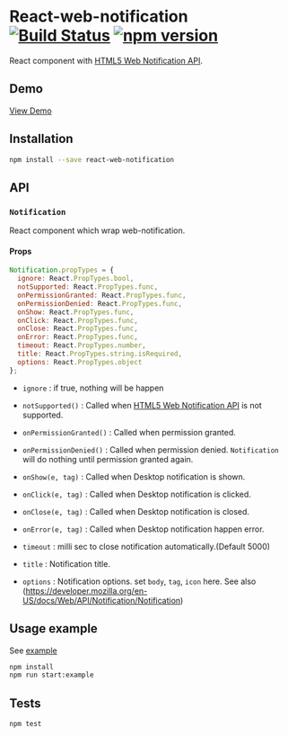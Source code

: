 # React-web-notification [![Build Status](https://travis-ci.org/georgeOsdDev/react-web-notification.svg?branch=develop)](https://travis-ci.org/georgeOsdDev/react-web-notification) [![npm version](https://badge.fury.io/js/react-web-notification.svg)](http://badge.fury.io/js/react-web-notification)

React component with [HTML5 Web Notification API](https://developer.mozilla.org/en/docs/Web/API/notification).

## Demo

[View Demo](http://georgeosddev.github.io/react-web-notification/example/)

## Installation

```bash
npm install --save react-web-notification
```

## API

### `Notification`

React component which wrap web-notification.

#### Props

```javascript
Notification.propTypes = {
  ignore: React.PropTypes.bool,
  notSupported: React.PropTypes.func,
  onPermissionGranted: React.PropTypes.func,
  onPermissionDenied: React.PropTypes.func,
  onShow: React.PropTypes.func,
  onClick: React.PropTypes.func,
  onClose: React.PropTypes.func,
  onError: React.PropTypes.func,
  timeout: React.PropTypes.number,
  title: React.PropTypes.string.isRequired,
  options: React.PropTypes.object
};

```

* `ignore` : if true, nothing will be happen

* `notSupported()` : Called when [HTML5 Web Notification API](https://developer.mozilla.org/en/docs/Web/API/notification) is not supported.

* `onPermissionGranted()` : Called when permission granted.

* `onPermissionDenied()` : Called when permission denied. `Notification` will do nothing until permission granted again.

* `onShow(e, tag)` : Called when Desktop notification is shown.

* `onClick(e, tag)` : Called when Desktop notification is clicked.

* `onClose(e, tag)` : Called when Desktop notification is closed.

* `onError(e, tag)` : Called when Desktop notification happen error.

* `timeout` : milli sec to close notification automatically.(Default 5000)

* `title` : Notification title.

* `options` : Notification options. set `body`, `tag`, `icon` here.
  See also (https://developer.mozilla.org/en-US/docs/Web/API/Notification/Notification)


## Usage example

See  [example](https://github.com/georgeOsdDev/react-web-notification/tree/develop/example)

```bash
npm install
npm run start:example
```

## Tests

```bash
npm test
```
